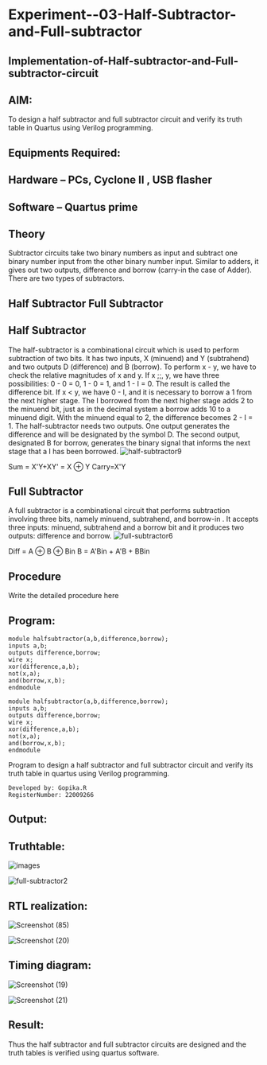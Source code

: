 # Experiment--03-Half-Subtractor-and-Full-subtractor
## Implementation-of-Half-subtractor-and-Full-subtractor-circuit
## AIM:
To design a half subtractor and full subtractor circuit and verify its truth table in Quartus using Verilog programming.

## Equipments Required:
## Hardware – PCs, Cyclone II , USB flasher
## Software – Quartus prime
## Theory
Subtractor circuits take two binary numbers as input and subtract one binary number input from the other binary number input. Similar to adders, it gives out two outputs, difference and borrow (carry-in the case of Adder). There are two types of subtractors.

## Half Subtractor Full Subtractor
## Half Subtractor
The half-subtractor is a combinational circuit which is used to perform subtraction of two bits. It has two inputs, X (minuend) and Y (subtrahend) and two outputs D (difference) and B (borrow). To perform x - y, we have to check the relative magnitudes of x and y. If x ;;, y, we have three possibilities: 0 - 0 = 0, 1 - 0 = 1, and 1 - I = 0. The result is called the difference bit. If x < y, we have 0 - I, and it is necessary to borrow a 1 from the next higher stage. The I borrowed from the next higher stage adds 2 to the minuend bit, just as in the decimal system a borrow adds 10 to a minuend digit. With the minuend equal to 2, the difference becomes 2 - I = 1. The half-subtractor needs two outputs. One output generates the difference and will be designated by the symbol D. The second output, designated B for borrow, generates the binary signal that informs the next stage that a I has been borrowed.
![half-subtractor9](https://user-images.githubusercontent.com/36288975/166112538-58c3bc7c-ee5d-4e6a-ac8d-8e8328efe27a.png)


Sum = X'Y+XY' = X ⊕ Y
Carry=X'Y

## Full Subtractor
A full subtractor is a combinational circuit that performs subtraction involving three bits, namely minuend, subtrahend, and borrow-in . It accepts three inputs: minuend, subtrahend and a borrow bit and it produces two outputs: difference and borrow. 
![full-subtractor6](https://user-images.githubusercontent.com/36288975/166112541-24c68359-3de8-4674-ae22-8272ffc385ed.png)


Diff = A ⊕ B ⊕ Bin B = A'Bin + A'B + BBin

## Procedure


Write the detailed procedure here 


## Program:
```
module halfsubtractor(a,b,difference,borrow);
inputs a,b;
outputs difference,borrow;
wire x;
xor(difference,a,b);
not(x,a);
and(borrow,x,b);
endmodule
```

```
module halfsubtractor(a,b,difference,borrow);
inputs a,b;
outputs difference,borrow;
wire x;
xor(difference,a,b);
not(x,a);
and(borrow,x,b);
endmodule
```


Program to design a half subtractor and full subtractor circuit and verify its truth table in quartus using Verilog programming.
```
Developed by: Gopika.R
RegisterNumber: 22009266 
```

## Output:


## Truthtable:


![images](https://user-images.githubusercontent.com/122762773/214631076-25d9d019-ff5b-4352-9cbe-e97af1f8ec76.png)


![full-subtractor2](https://user-images.githubusercontent.com/122762773/214631197-cc01b461-f312-46cd-96d0-62574f686d20.png)


##  RTL realization:


![Screenshot (85)](https://user-images.githubusercontent.com/122762773/214631417-1a39af73-66d2-4c95-bbe8-a57e94f9aff9.png)


![Screenshot (20)](https://user-images.githubusercontent.com/122762773/214631576-1e524675-fc68-4f96-b463-aede22f55296.png)


## Timing diagram:


![Screenshot (19)](https://user-images.githubusercontent.com/122762773/214631830-74cba64d-56ec-488d-be2b-bc9e9bff23ad.png)


![Screenshot (21)](https://user-images.githubusercontent.com/122762773/214632018-daaff4be-9837-4231-851e-aac112df5f45.png)


## Result:
Thus the half subtractor and full subtractor circuits are designed and the truth tables is verified using quartus software.
